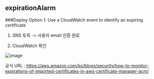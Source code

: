 ## expirationAlarm

###Deploy Option 1: Use a CloudWatch event to identify an expiring certificate


1. SNS 토픽 -> 사용자 email 인증 완료

2. CloudWatch 확인

![image](https://user-images.githubusercontent.com/38831314/139015098-b5ee0616-57f7-4dec-b734-ed4a73501b7d.png)


공식 URL : https://aws.amazon.com/ko/blogs/security/how-to-monitor-expirations-of-imported-certificates-in-aws-certificate-manager-acm/
